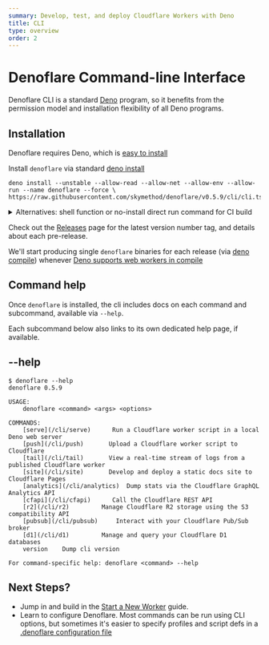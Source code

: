 ```yaml
---
summary: Develop, test, and deploy Cloudflare Workers with Deno
title: CLI
type: overview
order: 2
---
```

# Denoflare Command-line Interface

Denoflare CLI is a standard [Deno](https://deno.land) program, so it benefits from the permission model and installation flexibility of all Deno programs.

## Installation

Denoflare requires Deno, which is [easy to install](https://deno.land/manual@v1.26.1/getting_started/installation)

Install `denoflare` via standard [deno install](https://deno.land/manual@v1.26.1/tools/script_installer)

```
deno install --unstable --allow-read --allow-net --allow-env --allow-run --name denoflare --force \
https://raw.githubusercontent.com/skymethod/denoflare/v0.5.9/cli/cli.ts
```

<details>
<summary>Alternatives: shell function or no-install direct run command for CI build</summary>
<div>

### Shell function

You can also "install" by defining a shell function in your shell config to a `deno run` command.
This allows you to create multiple aliases with different permissions.

```bash
# in ~/.bash_profile
function denoflare {
    deno run --unstable --allow-read --allow-net --allow-env --allow-run \
    https://raw.githubusercontent.com/skymethod/denoflare/v0.5.9/cli/cli.ts "$@"
}
```

### Run without install

Or, run without an install step at all, perhaps inside a CI build. Simply replace `denoflare` in our docs with the long-form `deno run` command.

e.g. instead of `denoflare serve x`

```
deno run --unstable --allow-read --allow-net --allow-env --allow-run \
https://raw.githubusercontent.com/skymethod/denoflare/v0.5.9/cli/cli.ts serve x
```

### Use with `deno task` (unstable)

Above can also be saved as a [deno task](https://deno.land/manual@v1.26.1/tools/task_runner):
```json
{
  "tasks": {
    "denoflare": "deno run --unstable --allow-read --allow-net --allow-env --allow-run https://raw.githubusercontent.com/skymethod/denoflare/v0.5.9/cli/cli.ts",
  }
}
```

You can then run Denoflare simply `deno task denoflare`, e.g. `deno task denoflare serve x`

</div>
</details>

Check out the [Releases](https://github.com/skymethod/denoflare/releases) page for the latest version number tag, and details about each pre-release.

<Aside>

We'll start producing single `denoflare` binaries for each release (via [deno compile](https://deno.land/manual@v1.26.1/tools/compiler)) whenever [Deno supports web workers in compile](https://github.com/denoland/deno/issues/8654)

</Aside>

## Command help
Once `denoflare` is installed, the cli includes docs on each command and subcommand, available via `--help`.

<Aside>
Each subcommand below also links to its own dedicated help page, if available.
</Aside>

## --help

```
$ denoflare --help
denoflare 0.5.9

USAGE:
    denoflare <command> <args> <options>

COMMANDS:
    [serve](/cli/serve)      Run a Cloudflare worker script in a local Deno web server
    [push](/cli/push)       Upload a Cloudflare worker script to Cloudflare
    [tail](/cli/tail)       View a real-time stream of logs from a published Cloudflare worker
    [site](/cli/site)       Develop and deploy a static docs site to Cloudflare Pages
    [analytics](/cli/analytics)  Dump stats via the Cloudflare GraphQL Analytics API
    [cfapi](/cli/cfapi)      Call the Cloudflare REST API
    [r2](/cli/r2)         Manage Cloudflare R2 storage using the S3 compatibility API
    [pubsub](/cli/pubsub)     Interact with your Cloudflare Pub/Sub broker
    [d1](/cli/d1)         Manage and query your Cloudflare D1 databases
    version    Dump cli version

For command-specific help: denoflare <command> --help
```

## Next Steps?

- Jump in and build in the [Start a New Worker](/guides/serve) guide.
- Learn to configure Denoflare. Most commands can be run using CLI options, but sometimes it's easier to specify profiles and script defs in a [.denoflare configuration file](/cli/configuration)
